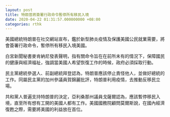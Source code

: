 ```yaml
---
layout: post
title: 特朗普將簽署行政命令暫停所有移民入境
date: 2020-04-22 01:31:57.000000000 +08:00
categories: rthk
---
```


美國總統特朗普在社交網站宣布，鑑於新型肺炎疫情及保護美國公民就業需要，將會簽署行政命令，暫停所有移民入境美國。

白宮新聞秘書麥肯納尼發表聲明，指有關命令旨在在前所未有的情況下，保障國民的健康與經濟福祉，強調當美國人希望恢復工作的時候，政府必須採取行動。

民主黨總統參選人、前副總統拜登認為，特朗普應該停止責怪他人，並做好總統的工作。同屬民主黨的加州參議員賀錦麗批評，特朗普利用疫情，去推動反移民立場。

共和黨人普遍支持特朗普的決定，亞利桑那州議員戈薩爾認為，應該暫停移民入境，直至所有想有工開的美國人都有工作。美國國務院顧問莫爾斯說，在國內經濟復甦之際，需要將美國的利益放在首位。
